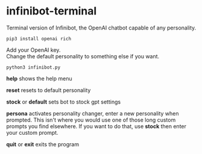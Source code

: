 # infinibot-terminal

Terminal version of Infinibot, the OpenAI chatbot capable of any personality.

```
pip3 install openai rich
```
Add your OpenAI key.  
Change the default personality to something else if you want.

```
python3 infinibot.py
```


**help** shows the help menu

**reset**  resets to default personality

**stock** or **default**  sets bot to stock gpt settings

**persona**  activates personality changer, enter a new personality when prompted. This isn't where you would use one of those long custom prompts you find elsewhere.  If you want to do that, use **stock** then enter your custom prompt.

**quit** or **exit** exits the program
